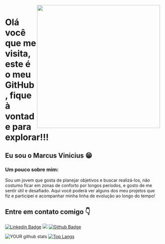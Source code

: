 <img align="right" width="400" height="400" src="https://lh3.googleusercontent.com/JjLPrR82cJZe1lP8khMHCw-BHpNasbshDHNg2C5digQILHAmTQPdH8xSBK5SzZRCVopmfr_QyG78KIm6oUNnZNFAnvkn8iRqwPvsKlJqBAjjazqZaqAuLw_m-AbxTnd1neDk6ZwxC6fI9LjG4PzQEkirVVAR8t2LMtrHD36x-fydYivUwvDh2iqESIQ3T6nZXJX1ac1YLEbZ2n1Qy4791bQYC0dmVT1CqVmKDMMPPGFgN_A-yIPiRjF-2bsbXUViMVH-5_Ud_BvgFvI2e1Rin5EkZfA4201ogzaPiVz4Fe-BwVJ0toUtvhp3_BB-gUDMHtjvyBqBTYaXwuhTUFhKD7XLk9hDYQtFkLf14xkJTvQgvm18lIKF82sHVmgPwyjpz_UFUOnyaM7L7yZl1xXmshVifUkQ82DATaHUH62lUtU7Gzr03WWkLbtnPyxnHXrMjvRZn2aR-jQQfXgT2lslAeyRRUCedyiR-ofoknrzyScMg1h6Im53Jid-wphJ8W6TeNhsj7GA-5HF1ryzSZeAXjySCUc8J_s5olbvT2nEIIOOyayZ-RfUu8O5nXs2pWr3QBozeY__PgKhcOmmXyyEAWzF8G4IVP4uxLgEMnzs_8KCfYeyk0ZGlMi8dFf7y8UpHJEHR4gFyUwa7puJ_-CmAewg9P4_zfgVjoJysyG1st0MeHGFICaObnc8rXNggQE=s327-no?authuser=0">

# Olá você que me visita, este é o meu GitHub, fique à vontade para explorar!!!

## Eu sou o Marcus Vinicius 😁

### Um pouco sobre mim:

Sou um jovem que gosta de planejar objetivos e buscar realizá-los, não costumo ficar em zonas de conforto por longos períodos, e gosto de me sentir útil e desafiado. Aqui você poderá ver alguns dos meu projetos que fiz e participei e acompanhar minha linha de evolução ao longo do tempo!


## Entre em contato comigo 👇
[![Linkedin Badge](https://img.shields.io/badge/-LinkedIn-blue?style=flat-square&logo=Linkedin&logoColor=white&link=https://www.linkedin.com/in/marcus-oliveiro/)](https://www.linkedin.com/in/marcus-oliveiro/)
[![](https://img.shields.io/badge/-outlook-%230078D4?style=flat-square&logo=microsoft-outlook&?labelColor=pink&logoColor=Blue&link=mailto:marcusviniciuso@outlook.com.br)](mailto:marcusviniciuso@outlook.com.br)
[![Github Badge](https://img.shields.io/badge/-Github-000?style=flat-square&logo=Github&logoColor=white&link=link_do_seu_perfil_no_github)](https://github.com/MarcusViniciusO)

![YOUR github stats](https://github-readme-stats.vercel.app/api?username=MarcusViniciusO&show_icons=true&theme=whrite)
[![Top Langs](https://github-readme-stats.vercel.app/api/top-langs/?username=MarcusViniciusO&show_icons=true&theme=whrite&layout=compact)](https:https://www.linkedin.com/in/marcus-oliveiro/)
